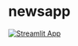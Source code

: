 # newsapp
[![Streamlit App](https://static.streamlit.io/badges/streamlit_badge_black_white.svg)](https://stocknews.streamlit.app/)
